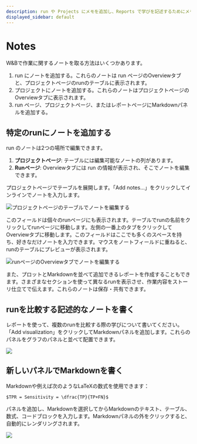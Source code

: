 ```yaml
---
description: run や Projects にメモを追加し、Reports で学びを記述するためにメモを活用してください
displayed_sidebar: default
---
```



# Notes

W&Bで作業に関するノートを取る方法はいくつかあります。

1. run にノートを追加する。これらのノートは run ページのOverviewタブと、プロジェクトページのrunのテーブルに表示されます。
2. プロジェクトにノートを追加する。これらのノートはプロジェクトページのOverviewタブに表示されます。
3. run ページ、プロジェクトページ、またはレポートページにMarkdownパネルを追加する。

## 特定のrunにノートを追加する

run のノートは2つの場所で編集できます。

1. **プロジェクトページ**: テーブルには編集可能なノートの列があります。
2. **Runページ**: Overviewタブには run の情報が表示され、そこでノートを編集できます。

プロジェクトページでテーブルを展開します。「Add notes...」をクリックしてインラインでノートを入力します。

![プロジェクトページのテーブルでノートを編集する](https://downloads.intercomcdn.com/i/o/148296355/34114b47362b0378e233a440/2019-09-13+08.05.17.gif)

このフィールドは個々のrunページにも表示されます。テーブルでrunの名前をクリックしてrunページに移動します。左側の一番上のタブをクリックしてOverviewタブに移動します。このフィールドはここでも多くのスペースを持ち、好きなだけノートを入力できます。マウスをノートフィールドに重ねると、runのテーブルにプレビューが表示されます。

![runページのOverviewタブでノートを編集する](https://downloads.intercomcdn.com/i/o/148297196/afdb48d2fb59aaa0c90c3aed/2019-09-13+08.06.45.gif)

また、プロットとMarkdownを並べて追加できるレポートを作成することもできます。さまざまなセクションを使って異なるrunを表示させ、作業内容をストーリ仕立てで伝えます。これらのノートは保存・共有できます。

## runを比較する記述的なノートを書く

レポートを使って、複数のrunを比較する際の学びについて書いてください。「Add visualization」をクリックしてMarkdownパネルを追加します。これらのパネルをグラフのパネルと並べて配置できます。

![](https://downloads.intercomcdn.com/i/o/148297552/64e5baa86a48927158d17456/2019-09-13+08.08.31.gif)

## 新しいパネルでMarkdownを書く

Markdownや例えば次のようなLaTeXの数式を使用できます：

```
$TPR = Sensitivity = \dfrac{TP}{TP+FN}$
```

パネルを追加し、Markdownを選択してからMarkdownのテキスト、テーブル、数式、コードブロックを入力します。Markdownパネルの外をクリックすると、自動的にレンダリングされます。

![](@site/static/images/app_ui/tables_panel.gif)